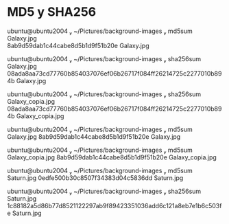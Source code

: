 # MD5 y SHA256
 
 ubuntu@ubuntu2004  ~/Pictures/background-images  md5sum Galaxy.jpg   
8ab9d59dab1c44cabe8d5b1d9f51b20e  Galaxy.jpg

 ubuntu@ubuntu2004  ~/Pictures/background-images  sha256sum Galaxy.jpg
08ada8aa73cd77760b854037076ef06b26717f084ff26214725c2277010b894b  Galaxy.jpg

 ubuntu@ubuntu2004  ~/Pictures/background-images  sha256sum Galaxy_copia.jpg 
08ada8aa73cd77760b854037076ef06b26717f084ff26214725c2277010b894b  Galaxy_copia.jpg

 ubuntu@ubuntu2004  ~/Pictures/background-images  md5sum Galaxy.jpg 
8ab9d59dab1c44cabe8d5b1d9f51b20e  Galaxy.jpg

 ubuntu@ubuntu2004  ~/Pictures/background-images  md5sum Galaxy_copia.jpg 
8ab9d59dab1c44cabe8d5b1d9f51b20e  Galaxy_copia.jpg

 ubuntu@ubuntu2004  ~/Pictures/background-images  md5sum Saturn.jpg 
0edfe500b30c8507f34383d04c5836dd  Saturn.jpg

 ubuntu@ubuntu2004  ~/Pictures/background-images  sha256sum Saturn.jpg      
1c88182a5d86b77d8521122297ab9f89423351036add6c121a8eb7e1b6c503fe  Saturn.jpg


